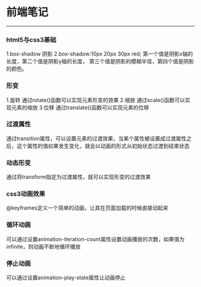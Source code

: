 # 前端笔记
---
### html5与css3基础
1.box-shadow 阴影
2.box-shadow:10px 20px 30px red;
第一个值是阴影x轴的长度，第二个值是阴影y轴的长度，
第三个值是阴影的模糊半径，第四个值是阴影的颜色。
### 形变
1.旋转 通过rotate()函数可以实现元素形变的效果
2.缩放 通过scale()函数可以实现元素的缩放
3.位移 通过translate()函数可以实现元素的位移
### 过渡属性
通过transition属性，可以设置元素的过渡效果，当某个属性被设置成过渡属性之后，这个属性的值如果发生变化，就会以动画的形式从初始状态过渡到结束状态
### 动态形变
通过将transform指定为过渡属性，就可以实现形变的过渡效果
### css3动画效果
@keyframes定义一个简单的动画，让其在页面加载的时候直接动起来
### 循环动画
可以通过设置animation-iteration-count属性设置动画播放的次数，如果值为infinite，则动画不断地循环播放
### 停止动画
可以通过设置animation-play-state属性让动画停止